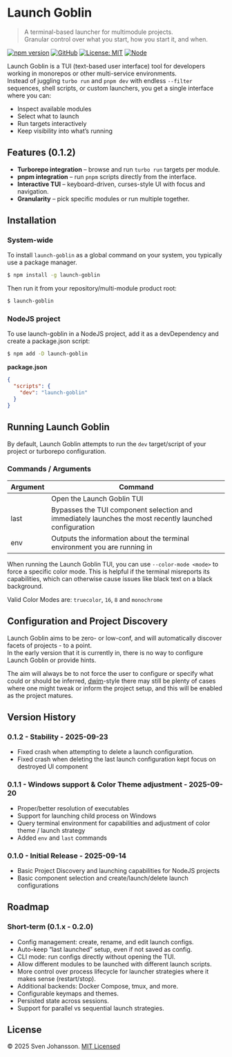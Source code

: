 
# Launch Goblin

> A terminal-based launcher for multimodule projects.  
> Granular control over what you start, how you start it, and when.

[![npm version](https://img.shields.io/npm/v/launch-goblin.svg)](https://www.npmjs.com/package/launch-goblin)
[![GitHub](https://img.shields.io/badge/GitHub-svjson%2Flaunch--goblin-blue?logo=github)](https://github.com/svjson/launch-goblin)
[![License: MIT](https://img.shields.io/badge/license-MIT-green.svg)](LICENSE)
[![Node](https://img.shields.io/node/v/launch-goblin)](https://www.npmjs.com/package/launch-goblin)

Launch Goblin is a TUI (text-based user interface) tool for developers working in monorepos or other multi-service environments.  
Instead of juggling `turbo run` and `pnpm dev` with endless `--filter` sequences, shell scripts, or custom launchers, you get a single interface where you can:

- Inspect available modules
- Select what to launch
- Run targets interactively
- Keep visibility into what’s running



## Features (0.1.2)

- **Turborepo integration** – browse and run `turbo run` targets per module.  
- **pnpm integration** – run `pnpm` scripts directly from the interface.  
- **Interactive TUI** – keyboard-driven, curses-style UI with focus and navigation.  
- **Granularity** – pick specific modules or run multiple together.  


## Installation

### System-wide

To install `launch-goblin` as a global command on your system, you typically use a package manager. 

```sh
$ npm install -g launch-goblin
```

Then run it from your repository/multi-module product root:

```sh
$ launch-goblin
```

### NodeJS project

To use launch-goblin in a NodeJS project, add it as a devDependency and create a package.json script:

```sh
$ npm add -D launch-goblin
```

**package.json**
```json
{
  "scripts": {
    "dev": "launch-goblin"
  }
}
```

## Running Launch Goblin

By default, Launch Goblin attempts to run the `dev` target/script of your project or turborepo configuration.

### Commands / Arguments

| Argument  | Command                                                                                                |
|-----------|--------------------------------------------------------------------------------------------------------|
| <no-args> | Open the Launch Goblin TUI                                                                             |
| last      | Bypasses the TUI component selection and immediately launches the most recently launched configuration |
| env       | Outputs the information about the terminal environment you are running in                              |

When running the Launch Goblin TUI, you can use `--color-mode <mode>` to force a specific color mode. 
This is helpful if the terminal misreports its capabilities, which can otherwise cause issues like 
black text on a black background.

Valid Color Modes are: `truecolor`, `16`, `8` and `monochrome`

## Configuration and Project Discovery

Launch Goblin aims to be zero- or low-conf, and will automatically discover facets of projects - to a point.  
In the early version that it is currently in, there is no way to configure Launch Goblin or provide hints.

The aim will always be to not force the user to configure or specify what could or should be inferred, 
[dwim](https://en.wikipedia.org/wiki/DWIM)-style there may still be plenty of cases where one might tweak
or inform the project setup, and this will be enabled as the project matures.

## Version History

### 0.1.2 - Stability - 2025-09-23

- Fixed crash when attempting to delete a launch configuration.
- Fixed crash when deleting the last launch configuration kept focus on destroyed UI component

### 0.1.1 - Windows support & Color Theme adjustment - 2025-09-20

- Proper/better resolution of executables
- Support for launching child process on Windows
- Query terminal environment for capabilities and adjustment of color theme / launch strategy
- Added `env` and `last` commands

### 0.1.0 - Initial Release - 2025-09-14

- Basic Project Discovery and launching capabilities for NodeJS projects
- Basic component selection and create/launch/delete launch configurations

## Roadmap

### Short-term (0.1.x - 0.2.0)
- Config management: create, rename, and edit launch configs.
- Auto-keep “last launched” setup, even if not saved as config.
- CLI mode: run configs directly without opening the TUI.
- Allow different modules to be launched with different launch scripts.
- More control over process lifecycle for launcher strategies where it makes sense (restart/stop).
- Additional backends: Docker Compose, tmux, and more.
- Configurable keymaps and themes.
- Persisted state across sessions.
- Support for parallel vs sequential launch strategies.

## License

© 2025 Sven Johansson. [MIT Licensed](./LICENSE)
